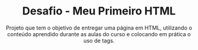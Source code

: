 <h1 align="center">Desafio - Meu Primeiro HTML</h1>

<p align="center">Projeto que tem o objetivo de entregar uma página em HTML, utilizando o conteúdo aprendido durante as aulas do curso e colocando em prática o uso de tags.</p>
<br>

